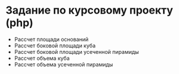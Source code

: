Задание по курсовому проекту (php)
=======

* Рассчет площади оснований
* Рассчет боковой площади куба
* Рассчет боковой площади усеченной пирамиды
* Рассчет объема куба
* Рассчет объема усеченной пирамиды
